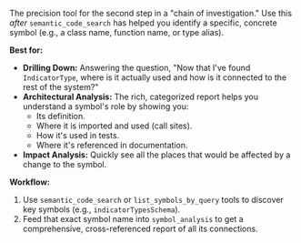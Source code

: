 The precision tool for the second step in a "chain of investigation." Use this *after* `semantic_code_search` has helped you identify a specific, concrete symbol (e.g., a class name, function name, or type alias).

**Best for:**
*   **Drilling Down:** Answering the question, "Now that I've found `IndicatorType`, where is it actually used and how is it connected to the rest of the system?"
*   **Architectural Analysis:** The rich, categorized report helps you understand a symbol's role by showing you:
    *   Its definition.
    *   Where it is imported and used (call sites).
    *   How it's used in tests.
    *   Where it's referenced in documentation.
*   **Impact Analysis:** Quickly see all the places that would be affected by a change to the symbol.

**Workflow:**
1.  Use `semantic_code_search` or `list_symbols_by_query` tools to discover key symbols (e.g., `indicatorTypesSchema`).
2.  Feed that exact symbol name into `symbol_analysis` to get a comprehensive, cross-referenced report of all its connections.
